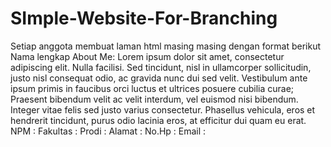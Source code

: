 # SImple-Website-For-Branching
Setiap anggota membuat laman html masing masing dengan format berikut
Nama lengkap
About Me:
Lorem ipsum dolor sit amet, consectetur adipiscing elit. Nulla facilisi. Sed tincidunt, nisl in ullamcorper sollicitudin, justo nisl consequat odio, ac gravida nunc dui sed velit. Vestibulum ante ipsum primis in faucibus orci luctus et ultrices posuere cubilia curae; Praesent bibendum velit ac velit interdum, vel euismod nisi bibendum. Integer vitae felis sed justo varius consectetur. Phasellus vehicula, eros et hendrerit tincidunt, purus odio lacinia eros, at efficitur dui quam eu erat.
NPM :
Fakultas :
Prodi : 
Alamat :
No.Hp :
Email :
